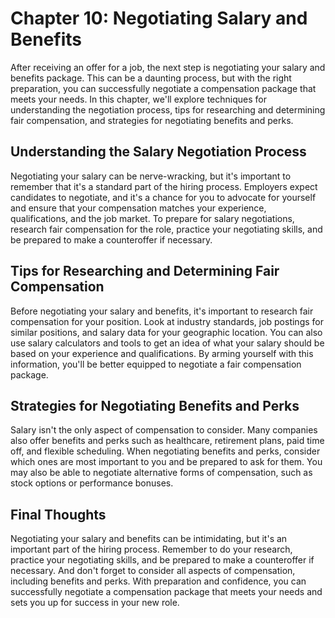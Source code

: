 Chapter 10: Negotiating Salary and Benefits
===========================================

After receiving an offer for a job, the next step is negotiating your salary and benefits package. This can be a daunting process, but with the right preparation, you can successfully negotiate a compensation package that meets your needs. In this chapter, we'll explore techniques for understanding the negotiation process, tips for researching and determining fair compensation, and strategies for negotiating benefits and perks.

Understanding the Salary Negotiation Process
--------------------------------------------

Negotiating your salary can be nerve-wracking, but it's important to remember that it's a standard part of the hiring process. Employers expect candidates to negotiate, and it's a chance for you to advocate for yourself and ensure that your compensation matches your experience, qualifications, and the job market. To prepare for salary negotiations, research fair compensation for the role, practice your negotiating skills, and be prepared to make a counteroffer if necessary.

Tips for Researching and Determining Fair Compensation
------------------------------------------------------

Before negotiating your salary and benefits, it's important to research fair compensation for your position. Look at industry standards, job postings for similar positions, and salary data for your geographic location. You can also use salary calculators and tools to get an idea of what your salary should be based on your experience and qualifications. By arming yourself with this information, you'll be better equipped to negotiate a fair compensation package.

Strategies for Negotiating Benefits and Perks
---------------------------------------------

Salary isn't the only aspect of compensation to consider. Many companies also offer benefits and perks such as healthcare, retirement plans, paid time off, and flexible scheduling. When negotiating benefits and perks, consider which ones are most important to you and be prepared to ask for them. You may also be able to negotiate alternative forms of compensation, such as stock options or performance bonuses.

Final Thoughts
--------------

Negotiating your salary and benefits can be intimidating, but it's an important part of the hiring process. Remember to do your research, practice your negotiating skills, and be prepared to make a counteroffer if necessary. And don't forget to consider all aspects of compensation, including benefits and perks. With preparation and confidence, you can successfully negotiate a compensation package that meets your needs and sets you up for success in your new role.
